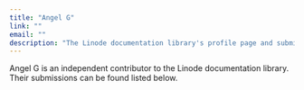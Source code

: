 ```yaml
---
title: "Angel G"
link: ""
email: ""
description: "The Linode documentation library's profile page and submission listing for Angel G"
---
```


Angel G is an independent contributor to the Linode documentation library. Their submissions can be found listed below.